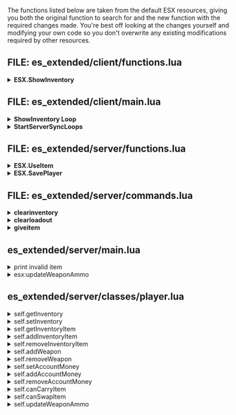 The functions listed below are taken from the default ESX resources, giving you both the original function to search for and the new function with the required changes made. You're best off looking at the changes yourself and modifying your own code so you don't overwrite any existing modifications required by other resources.

## FILE: es_extended/client/functions.lua
<details>
<summary><b>ESX.ShowInventory</b></summary>

<details>
<summary>Original</summary>

```lua
ESX.ShowInventory = function()
  local playerPed = PlayerPedId()
  local elements, currentWeight = {}, 0

  for k,v in pairs(ESX.PlayerData.accounts) do
    if v.money > 0 then
      local formattedMoney = _U('locale_currency', ESX.Math.GroupDigits(v.money))
      local canDrop = v.name ~= 'bank'

      table.insert(elements, {
        label = ('%s: <span style="color:green;">%s</span>'):format(v.label, formattedMoney),
        count = v.money,
        type = 'item_account',
        value = v.name,
        usable = false,
        rare = false,
        canRemove = canDrop
      })
    end
  end

  for k,v in ipairs(ESX.PlayerData.inventory) do
    if v.count > 0 then
      currentWeight = currentWeight + (v.weight * v.count)

      table.insert(elements, {
        label = ('%s x%s'):format(v.label, v.count),
        count = v.count,
        type = 'item_standard',
        value = v.name,
        usable = v.usable,
        rare = v.rare,
        canRemove = v.canRemove
      })
    end
  end

  for k,v in ipairs(Config.Weapons) do
    local weaponHash = GetHashKey(v.name)

    if HasPedGotWeapon(playerPed, weaponHash, false) then
      local ammo, label = GetAmmoInPedWeapon(playerPed, weaponHash)

      if v.ammo then
        label = ('%s - %s %s'):format(v.label, ammo, v.ammo.label)
      else
        label = v.label
      end

      table.insert(elements, {
        label = label,
        count = 1,
        type = 'item_weapon',
        value = v.name,
        usable = false,
        rare = false,
        ammo = ammo,
        canGiveAmmo = (v.ammo ~= nil),
        canRemove = true
      })
    end
  end

  ESX.UI.Menu.CloseAll()

  ESX.UI.Menu.Open('default', GetCurrentResourceName(), 'inventory', {
    title    = _U('inventory', currentWeight, ESX.PlayerData.maxWeight),
    align    = 'bottom-right',
    elements = elements
  }, function(data, menu)
    menu.close()
    local player, distance = ESX.Game.GetClosestPlayer()
    elements = {}

    if data.current.usable then
      table.insert(elements, {label = _U('use'), action = 'use', type = data.current.type, value = data.current.value})
    end

    if data.current.canRemove then
      if player ~= -1 and distance <= 3.0 then
        table.insert(elements, {label = _U('give'), action = 'give', type = data.current.type, value = data.current.value})
      end

      table.insert(elements, {label = _U('remove'), action = 'remove', type = data.current.type, value = data.current.value})
    end

    if data.current.type == 'item_weapon' and data.current.canGiveAmmo and data.current.ammo > 0 and player ~= -1 and distance <= 3.0 then
      table.insert(elements, {label = _U('giveammo'), action = 'give_ammo', type = data.current.type, value = data.current.value})
    end

    table.insert(elements, {label = _U('return'), action = 'return'})

    ESX.UI.Menu.Open('default', GetCurrentResourceName(), 'inventory_item', {
      title    = data.current.label,
      align    = 'bottom-right',
      elements = elements,
    }, function(data1, menu1)
      local item, type = data1.current.value, data1.current.type

      if data1.current.action == 'give' then
        local playersNearby = ESX.Game.GetPlayersInArea(GetEntityCoords(playerPed), 3.0)

        if #playersNearby > 0 then
          local players = {}
          elements = {}

          for k,playerNearby in ipairs(playersNearby) do
            players[GetPlayerServerId(playerNearby)] = true
          end

          ESX.TriggerServerCallback('esx:getPlayerNames', function(returnedPlayers)
            for playerId,playerName in pairs(returnedPlayers) do
              table.insert(elements, {
                label = playerName,
                playerId = playerId
              })
            end

            ESX.UI.Menu.Open('default', GetCurrentResourceName(), 'give_item_to', {
              title    = _U('give_to'),
              align    = 'bottom-right',
              elements = elements
            }, function(data2, menu2)
              local selectedPlayer, selectedPlayerId = GetPlayerFromServerId(data2.current.playerId), data2.current.playerId
              playersNearby = ESX.Game.GetPlayersInArea(GetEntityCoords(playerPed), 3.0)
              playersNearby = ESX.Table.Set(playersNearby)

              if playersNearby[selectedPlayer] then
                local selectedPlayerPed = GetPlayerPed(selectedPlayer)

                if IsPedOnFoot(selectedPlayerPed) and not IsPedFalling(selectedPlayerPed) then
                  if type == 'item_weapon' then
                    TriggerServerEvent('esx:giveInventoryItem', selectedPlayerId, type, item, nil)
                    menu2.close()
                    menu1.close()
                  else
                    ESX.UI.Menu.Open('dialog', GetCurrentResourceName(), 'inventory_item_count_give', {
                      title = _U('amount')
                    }, function(data3, menu3)
                      local quantity = tonumber(data3.value)

                      if quantity and quantity > 0 and data.current.count >= quantity then
                        TriggerServerEvent('esx:giveInventoryItem', selectedPlayerId, type, item, quantity)
                        menu3.close()
                        menu2.close()
                        menu1.close()
                      else
                        ESX.ShowNotification(_U('amount_invalid'))
                      end
                    end, function(data3, menu3)
                      menu3.close()
                    end)
                  end
                else
                  ESX.ShowNotification(_U('in_vehicle'))
                end
              else
                ESX.ShowNotification(_U('players_nearby'))
                menu2.close()
              end
            end, function(data2, menu2)
              menu2.close()
            end)
          end, players)
        else
          ESX.ShowNotification(_U('players_nearby'))
        end
      elseif data1.current.action == 'remove' then
        if IsPedOnFoot(playerPed) and not IsPedFalling(playerPed) then
          local dict, anim = 'weapons@first_person@aim_rng@generic@projectile@sticky_bomb@', 'plant_floor'
          ESX.Streaming.RequestAnimDict(dict)

          if type == 'item_weapon' then
            menu1.close()
            TaskPlayAnim(playerPed, dict, anim, 8.0, 1.0, 1000, 16, 0.0, false, false, false)
            Citizen.Wait(1000)
            TriggerServerEvent('esx:removeInventoryItem', type, item)
          else
            ESX.UI.Menu.Open('dialog', GetCurrentResourceName(), 'inventory_item_count_remove', {
              title = _U('amount')
            }, function(data2, menu2)
              local quantity = tonumber(data2.value)

              if quantity and quantity > 0 and data.current.count >= quantity then
                menu2.close()
                menu1.close()
                TaskPlayAnim(playerPed, dict, anim, 8.0, 1.0, 1000, 16, 0.0, false, false, false)
                Citizen.Wait(1000)
                TriggerServerEvent('esx:removeInventoryItem', type, item, quantity)
              else
                ESX.ShowNotification(_U('amount_invalid'))
              end
            end, function(data2, menu2)
              menu2.close()
            end)
          end
        end
      elseif data1.current.action == 'use' then
        TriggerServerEvent('esx:useItem', item)
      elseif data1.current.action == 'return' then
        ESX.UI.Menu.CloseAll()
        ESX.ShowInventory()
      elseif data1.current.action == 'give_ammo' then
        local closestPlayer, closestDistance = ESX.Game.GetClosestPlayer()
        local closestPed = GetPlayerPed(closestPlayer)
        local pedAmmo = GetAmmoInPedWeapon(playerPed, GetHashKey(item))

        if IsPedOnFoot(closestPed) and not IsPedFalling(closestPed) then
          if closestPlayer ~= -1 and closestDistance < 3.0 then
            if pedAmmo > 0 then
              ESX.UI.Menu.Open('dialog', GetCurrentResourceName(), 'inventory_item_count_give', {
                title = _U('amountammo')
              }, function(data2, menu2)
                local quantity = tonumber(data2.value)

                if quantity and quantity > 0 then
                  if pedAmmo >= quantity then
                    TriggerServerEvent('esx:giveInventoryItem', GetPlayerServerId(closestPlayer), 'item_ammo', item, quantity)
                    menu2.close()
                    menu1.close()
                  else
                    ESX.ShowNotification(_U('noammo'))
                  end
                else
                  ESX.ShowNotification(_U('amount_invalid'))
                end
              end, function(data2, menu2)
                menu2.close()
              end)
            else
              ESX.ShowNotification(_U('noammo'))
            end
          else
            ESX.ShowNotification(_U('players_nearby'))
          end
        else
          ESX.ShowNotification(_U('in_vehicle'))
        end
      end
    end, function(data1, menu1)
      ESX.UI.Menu.CloseAll()
      ESX.ShowInventory()
    end)
  end, function(data, menu)
    menu.close()
  end)
end
```

</details>
<details>
<summary>Modified</summary>

```lua
ESX.ShowInventory = function()
  exports["mf-inventory"]:openInventory()
end
```

</details>
</details>

## FILE: es_extended/client/main.lua
<details><summary><b>ShowInventory Loop</b></summary>

> NOTE: YOU MUST HAVE THIS LOOP WITHIN THE FILE
```lua
Citizen.CreateThread(function()
	while true do
		Citizen.Wait(0)

		if IsControlJustReleased(0, 289) then
			if IsInputDisabled(0) and not isDead and not ESX.UI.Menu.IsOpen('default', 'es_extended', 'inventory') then
				ESX.ShowInventory()
			end
		end
	end
end)
```
</details></details>
<details>
<summary><b>StartServerSyncLoops</b></summary>

<details>
<summary>Original</summary>

```lua
function StartServerSyncLoops()
  -- keep track of ammo
  Citizen.CreateThread(function()
    while true do
      Citizen.Wait(0)

      if isDead then
        Citizen.Wait(500)
      else
        local playerPed = PlayerPedId()

        if IsPedShooting(playerPed) then
          local _,weaponHash = GetCurrentPedWeapon(playerPed, true)
          local weapon = ESX.GetWeaponFromHash(weaponHash)

          if weapon then
            local ammoCount = GetAmmoInPedWeapon(playerPed, weaponHash)
            TriggerServerEvent('esx:updateWeaponAmmo', weapon.name, ammoCount)
          end
        end
      end
    end
  end)

  -- sync current player coords with server
  Citizen.CreateThread(function()
    local previousCoords = vector3(ESX.PlayerData.coords.x, ESX.PlayerData.coords.y, ESX.PlayerData.coords.z)

    while true do
      Citizen.Wait(1000)
      local playerPed = PlayerPedId()

      if DoesEntityExist(playerPed) then
        local playerCoords = GetEntityCoords(playerPed)
        local distance = #(playerCoords - previousCoords)

        if distance > 1 then
          previousCoords = playerCoords
          local playerHeading = ESX.Math.Round(GetEntityHeading(playerPed), 1)
          local formattedCoords = {x = ESX.Math.Round(playerCoords.x, 1), y = ESX.Math.Round(playerCoords.y, 1), z = ESX.Math.Round(playerCoords.z, 1), heading = playerHeading}
          TriggerServerEvent('esx:updateCoords', formattedCoords)
        end
      end
    end
  end)
end
```

</details>
<details>
<summary>Modified</summary>

```lua
function StartServerSyncLoops()
  -- keep track of ammo
  Citizen.CreateThread(function()
    while true do
      Citizen.Wait(0)

      if isDead then
        Citizen.Wait(500)
      else
        local playerPed = PlayerPedId()

        if IsPedShooting(playerPed) then
          local _,weaponHash = GetCurrentPedWeapon(playerPed, true)
          local weapon = ESX.GetWeaponFromHash(weaponHash)

          if weapon then
            local ammoCount = GetAmmoInPedWeapon(playerPed, weaponHash)
            local removeWeapon = false

            if ammoCount <= 0 then
              local damageType = GetWeaponDamageType(weaponHash)

              if damageType == 1
              or damageType == 5
              or damageType == 6
              or damageType == 12
              or damageType == 13
              then                
                Wait(1000)

                if not HasPedGotWeapon(playerPed, weaponHash, false) then
                  removeWeapon = true
                end
              end
            end

            TriggerServerEvent('esx:updateWeaponAmmo', weapon.name, ammoCount, removeWeapon)
          end
        end
      end
    end
  end)

  -- sync current player coords with server
  Citizen.CreateThread(function()
    local previousCoords = vector3(ESX.PlayerData.coords.x, ESX.PlayerData.coords.y, ESX.PlayerData.coords.z)

    while true do
      Citizen.Wait(1000)
      local playerPed = PlayerPedId()

      if DoesEntityExist(playerPed) then
        local playerCoords = GetEntityCoords(playerPed)
        local distance = #(playerCoords - previousCoords)

        if distance > 1 then
          previousCoords = playerCoords
          local playerHeading = ESX.Math.Round(GetEntityHeading(playerPed), 1)
          local formattedCoords = {x = ESX.Math.Round(playerCoords.x, 1), y = ESX.Math.Round(playerCoords.y, 1), z = ESX.Math.Round(playerCoords.z, 1), heading = playerHeading}
          TriggerServerEvent('esx:updateCoords', formattedCoords)
        end
      end
    end
  end)
end
```

</details>
</details>

## FILE: es_extended/server/functions.lua
<details>
<summary><b>ESX.UseItem</b></summary>

<details>
<summary>Original</summary>

```lua
ESX.UseItem = function(source, item)
  ESX.UsableItemsCallbacks[item](source, item)
end
```

</details><details>
<summary>Modified</summary>

```lua
ESX.UseItem = function(source, item, remove, ...)
  if ESX.UsableItemsCallbacks[item] then
    ESX.UsableItemsCallbacks[item](source,remove,...)
  end
end
```

</details>
</details>

<details>
<summary><b>ESX.SavePlayer</b></summary>

<details>
<summary>Original</summary>

```lua
ESX.SavePlayer = function(xPlayer, cb)
  local asyncTasks = {}

  table.insert(asyncTasks, function(cb2)
    MySQL.Async.execute('UPDATE users SET accounts = @accounts, job = @job, job_grade = @job_grade, `group` = @group, loadout = @loadout, position = @position, inventory = @inventory WHERE identifier = @identifier', {
      ['@accounts'] = json.encode(xPlayer.getAccounts(true)),
      ['@job'] = xPlayer.job.name,
      ['@job_grade'] = xPlayer.job.grade,
      ['@group'] = xPlayer.getGroup(),
      ['@loadout'] = json.encode(xPlayer.getLoadout(true)),
      ['@position'] = json.encode(xPlayer.getCoords()),
      ['@identifier'] = xPlayer.getIdentifier(),
      ['@inventory'] = json.encode(xPlayer.getInventory(true))
    }, function(rowsChanged)
      cb2()
    end)
  end)

  Async.parallel(asyncTasks, function(results)
    print(('[es_extended] [^2INFO^7] Saved player "%s^7"'):format(xPlayer.getName()))

    if cb then
      cb()
    end
  end)
end
```

</details><details>
<summary>Modified</summary>

```lua
ESX.SavePlayer = function(xPlayer, cb)
  local asyncTasks = {}

  table.insert(asyncTasks, function(cb2)
    MySQL.Async.execute('UPDATE users SET accounts = @accounts, job = @job, job_grade = @job_grade, `group` = @group, loadout = @loadout, position = @position, inventory = @inventory WHERE identifier = @identifier', {
      ['@accounts'] = json.encode(xPlayer.getAccounts(true)),
      ['@job'] = xPlayer.job.name,
      ['@job_grade'] = xPlayer.job.grade,
      ['@group'] = xPlayer.getGroup(),
      ['@loadout'] = json.encode(xPlayer.getLoadout(true)),
      ['@position'] = json.encode(xPlayer.getCoords()),
      ['@identifier'] = xPlayer.getIdentifier(),
      ['@inventory'] = json.encode(xPlayer.getInventory(true))
    }, function(rowsChanged)
      cb2()
    end)
    
    exports["mf-inventory"]:saveInventory(xPlayer.getIdentifier())
  end)

  Async.parallel(asyncTasks, function(results)
    print(('[es_extended] [^2INFO^7] Saved player "%s^7"'):format(xPlayer.getName()))

    if cb then
      cb()
    end
  end)
end
```

</details>
</details>

## FILE: es_extended/server/commands.lua
<details>
<summary><b>clearinventory</b></summary>

<details>
<summary>Original</summary>

```lua
ESX.RegisterCommand('clearinventory', 'admin', function(xPlayer, args, showError)
  for k,v in ipairs(args.playerId.inventory) do
    if v.count > 0 then
      args.playerId.setInventoryItem(v.name, 0)
    end
  end
end, true, {help = _U('command_clearinventory'), validate = true, arguments = {
  {name = 'playerId', help = _U('commandgeneric_playerid'), type = 'player'}
}})
```

</details>

<details>
<summary>Modified</summary>

```lua

ESX.RegisterCommand('clearinventory', 'admin', function(xPlayer, args, showError)
  exports["mf-inventory"]:clearInventory(args.playerId.identifier)
end, true, {help = _U('command_clearinventory'), validate = true, arguments = {
  {name = 'playerId', help = _U('commandgeneric_playerid'), type = 'player'}
}})
```

</details>
</details>

<details>
<summary><b>clearloadout</b></summary>

<details>
<summary>Original</summary>

```lua
ESX.RegisterCommand('clearloadout', 'admin', function(xPlayer, args, showError)
  for k,v in ipairs(args.playerId.loadout) do
    args.playerId.removeWeapon(v.name)
  end
end, true, {help = _U('command_clearloadout'), validate = true, arguments = {
  {name = 'playerId', help = _U('commandgeneric_playerid'), type = 'player'}
}})
```

</details>

<details>
<summary>Modified</summary>

```lua
ESX.RegisterCommand('clearloadout', 'admin', function(xPlayer, args, showError)
  for k,v in ipairs(args.playerId.loadout) do
    args.playerId.removeWeapon(v.name,v.ammo,true)
  end

  exports["mf-inventory"]:clearLoadout(args.playerId.identifier)
end, true, {help = _U('command_clearloadout'), validate = true, arguments = {
  {name = 'playerId', help = _U('commandgeneric_playerid'), type = 'player'}
}})
```

</details>
</details>

<details>
<summary><b>giveitem</b></summary>

<details>
<summary>Original</summary>

```lua
ESX.RegisterCommand('giveitem', 'admin', function(xPlayer, args, showError)
  args.playerId.addInventoryItem(args.item, args.count)
end, true, {help = _U('command_giveitem'), validate = true, arguments = {
  {name = 'playerId', help = _U('commandgeneric_playerid'), type = 'player'},
  {name = 'item', help = _U('command_giveitem_item'), type = 'item'},
  {name = 'count', help = _U('command_giveitem_count'), type = 'number'}
}})
```

</details>

<details>
<summary>Modified</summary>

```lua
ESX.RegisterCommand('giveitem', 'admin', function(xPlayer, args, showError)
  local item = args.item:lower()
  for i=1,#Config.Weapons do
    if Config.Weapons[i].name:lower() == item then
      return
    end
  end

  args.playerId.addInventoryItem(args.item, args.count)
end, true, {help = _U('command_giveitem'), validate = true, arguments = {
  {name = 'playerId', help = _U('commandgeneric_playerid'), type = 'player'},
  {name = 'item', help = _U('command_giveitem_item'), type = 'item'},
  {name = 'count', help = _U('command_giveitem_count'), type = 'number'}
}})
```

</details>
</details>

## es_extended/server/main.lua
<details>
<summary>print invalid item</summary>

<details>
<summary>Original</summary>

```lua
print(('[es_extended] [^3WARNING^7] Ignoring invalid item "%s" for "%s"'):format(name, identifier))
```

</details>

<details>
<summary>Modified</summary>

```lua
-- print(('[es_extended] [^3WARNING^7] Ignoring invalid item "%s" for "%s"'):format(name, identifier))
```

</details>
</details>

<details>
<summary>esx:updateWeaponAmmo</summary>

<details>
<summary>Original</summary>

```lua
RegisterNetEvent('esx:updateWeaponAmmo')
AddEventHandler('esx:updateWeaponAmmo', function(weaponName, ammoCount)
  local xPlayer = ESX.GetPlayerFromId(source)

  if xPlayer then
    xPlayer.updateWeaponAmmo(weaponName, ammoCount)
  end
end)
```

</details>

<details>
<summary>Modified</summary>

```lua
RegisterNetEvent('esx:updateWeaponAmmo')
AddEventHandler('esx:updateWeaponAmmo', function(weaponName, ammoCount, removeWeapon)
  local xPlayer = ESX.GetPlayerFromId(source)

  if xPlayer then
    xPlayer.updateWeaponAmmo(weaponName, ammoCount, removeWeapon)
  end
end)
```

</details>
</details>

## es_extended/server/classes/player.lua
<details><summary>self.getInventory</summary>
<details><summary>Original</summary>

```lua
self.getInventory = function(minimal)
  if minimal then
    local items = {}

    for k,v in ipairs(self.inventory) do
      if v.count > 0 then
        items[v.name] = v.count
      end
    end

    return items
  else
    return self.inventory
  end
end
```

</details><details><summary>Modified</summary>

```lua
-- Reverted to original after recent changes.
```

</details></details>
<details><summary>self.setInventory</summary>
<details><summary>Original</summary>

```lua
-- Original does not exist. Add this function.
```

</details><details><summary>Modified</summary>

```lua
self.setInventory = function(inv)
  self.inventory = inv
end
```

</details></details>
<details><summary>self.getInventoryItem</summary>
<details><summary>Original</summary>

```lua
self.getInventoryItem = function(name)
  for k,v in ipairs(self.inventory) do
    if v.name == name then
      return v
    end
  end

  return
end
```

</details><details><summary>Modified</summary>

```lua
self.getInventoryItem = function(name, count, ...)
  return exports["mf-inventory"]:getInventoryItem(self.identifier, name, count, ...)
end
```

</details></details>
<details><summary>self.addInventoryItem</summary>
<details><summary>Original</summary>

```lua
self.addInventoryItem = function(name, count)
  local item = self.getInventoryItem(name)

  if item then
    count = ESX.Math.Round(count)
    item.count = item.count + count
    self.weight = self.weight + (item.weight * count)

    TriggerEvent('esx:onAddInventoryItem', self.source, item.name, item.count)
    self.triggerEvent('esx:addInventoryItem', item.name, item.count)
  end
end
```

</details><details><summary>Modified</summary>

```lua
self.addInventoryItem = function(name, count, quality, ...)
  return exports["mf-inventory"]:addInventoryItem(self.identifier, name, count, self.source, quality, ...)
end
```

</details></details>
<details><summary>self.removeInventoryItem</summary>
<details><summary>Original</summary>

```lua
self.removeInventoryItem = function(name, count)
  local item = self.getInventoryItem(name)

  if item then
    count = ESX.Math.Round(count)
    local newCount = item.count - count

    if newCount >= 0 then
      item.count = newCount
      self.weight = self.weight - (item.weight * count)

      TriggerEvent('esx:onRemoveInventoryItem', self.source, item.name, item.count)
      self.triggerEvent('esx:removeInventoryItem', item.name, item.count)
    end
  end
end
```

</details><details><summary>Modified</summary>

```lua
self.removeInventoryItem = function(name, count, ...)
  return exports["mf-inventory"]:removeInventoryItem(self.identifier, name, count, self.source, ...)
end
```

</details></details>
<details><summary>self.addWeapon</summary>
<details><summary>Original</summary>

```lua
self.addWeapon = function(weaponName, ammo)
  if not self.hasWeapon(weaponName) then
    local weaponLabel = ESX.GetWeaponLabel(weaponName)

    table.insert(self.loadout, {
      name = weaponName,
      ammo = ammo,
      label = weaponLabel,
      components = {},
      tintIndex = 0
    })

    self.triggerEvent('esx:addWeapon', weaponName, ammo)
    self.triggerEvent('esx:addInventoryItem', weaponLabel, false, true)
  end
end
```

</details><details><summary>Modified</summary>

```lua
self.addWeapon = function(weaponName, ammo, ignoreInventory)
  if not self.hasWeapon(weaponName) then
    local weaponLabel = ESX.GetWeaponLabel(weaponName)

    table.insert(self.loadout, {
      name = weaponName,
      ammo = ammo,
      label = weaponLabel,
      components = {},
      tintIndex = 0
    })

    self.triggerEvent('esx:addWeapon', weaponName, ammo)
    self.triggerEvent('esx:addInventoryItem', weaponLabel, false, true)

    if not ignoreInventory then
      exports["mf-inventory"]:addInventoryItem(self.identifier,weaponName,1,self.source)
    end
  end
end
```

</details></details>
<details><summary>self.removeWeapon</summary>
<details><summary>Original</summary>

```lua
self.removeWeapon = function(weaponName)
  local weaponLabel

  for k,v in ipairs(self.loadout) do
    if v.name == weaponName then
      weaponLabel = v.label

      for k2,v2 in ipairs(v.components) do
        self.removeWeaponComponent(weaponName, v2)
      end

      table.remove(self.loadout, k)
      break
    end
  end

  if weaponLabel then
    self.triggerEvent('esx:removeWeapon', weaponName)
    self.triggerEvent('esx:removeInventoryItem', weaponLabel, false, true)
  end
end
```

</details><details><summary>Modified</summary>

```lua
self.removeWeapon = function(weaponName, ammo, ignoreInventory)
  local weaponLabel

  for k,v in ipairs(self.loadout) do
    if v.name == weaponName then
      weaponLabel = v.label

      for k2,v2 in ipairs(v.components) do
        self.removeWeaponComponent(weaponName, v2)
      end

      table.remove(self.loadout, k)
      break
    end
  end

  if weaponLabel then
    self.triggerEvent('esx:removeWeapon', weaponName, ammo)
    self.triggerEvent('esx:removeInventoryItem', weaponLabel, false, true)

    if not ignoreInventory then
      exports["mf-inventory"]:removeInventoryItem(self.identifier,weaponName,1,self.source)
    end
  end
end
```

</details></details>
<details><summary>self.setAccountMoney</summary>
<details><summary>Original</summary>

```lua
self.setAccountMoney = function(accountName, money)
  if money >= 0 then
    local account = self.getAccount(accountName)

    if account then
      local prevMoney = account.money
      local newMoney = ESX.Math.Round(money)
      account.money = newMoney

      self.triggerEvent('esx:setAccountMoney', account)
    end
  end
end
```

</details><details><summary>Modified</summary>

```lua
self.setAccountMoney = function(accountName, money)
  if money >= 0 then
    local account = self.getAccount(accountName)

    if account then
      local prevMoney = account.money
      local newMoney = ESX.Math.Round(money)
      account.money = newMoney

      self.triggerEvent('esx:setAccountMoney', account)

      exports["mf-inventory"]:setAccountMoney(self.source,self.identifier,accountName,account.money)
    end
  end
end
```

</details></details>
<details><summary>self.addAccountMoney</summary>
<details><summary>Original</summary>

```lua
self.addAccountMoney = function(accountName, money)
  if money > 0 then
    local account = self.getAccount(accountName)

    if account then
      local newMoney = account.money + ESX.Math.Round(money)
      account.money = newMoney

      self.triggerEvent('esx:setAccountMoney', account)
    end
  end
end
```

</details><details><summary>Modified</summary>

```lua  
self.addAccountMoney = function(accountName, money, ignoreInventory)
  if money > 0 then
    local account = self.getAccount(accountName)

    if account then
      local newMoney = account.money + ESX.Math.Round(money)
      account.money = newMoney

      self.triggerEvent('esx:setAccountMoney', account)

      if not ignoreInventory then
        exports["mf-inventory"]:setAccountMoney(self.source,self.identifier,accountName,account.money)
      end
    end
  end
end
```

</details></details>
<details><summary>self.removeAccountMoney</summary>
<details><summary>Original</summary>

```lua
self.removeAccountMoney = function(accountName, money)
  if money > 0 then
    local account = self.getAccount(accountName)

    if account then
      local newMoney = account.money - ESX.Math.Round(money)
      account.money = newMoney

      self.triggerEvent('esx:setAccountMoney', account)
    end
  end
end
```

</details><details><summary>Modified</summary>

```lua
self.removeAccountMoney = function(accountName, money, ignoreInventory)
  if money > 0 then
    local account = self.getAccount(accountName)

    if account then
      local newMoney = account.money - ESX.Math.Round(money)
      account.money = newMoney

      self.triggerEvent('esx:setAccountMoney', account)

      if not ignoreInventory then
        exports["mf-inventory"]:setAccountMoney(self.source,self.identifier,accountName,account.money)
      end
    end
  end
end
```

</details></details>
<details><summary>self.canCarryItem</summary>
<details><summary>Original</summary>

```lua
self.canCarryItem = function(name, count)
	local currentWeight, itemWeight = self.weight, ESX.Items[name].weight
	local newWeight = currentWeight + (itemWeight * count)

	return newWeight <= self.maxWeight
end
```

</details><details><summary>Modified</summary>

```lua
self.canCarryItem = function(...)
  return exports['mf-inventory']:canCarry(self.identifier,...)
end
```

</details></details>
<details><summary>self.canSwapItem</summary>
<details><summary>Original</summary>

```lua
self.canSwapItem = function(firstItem, firstItemCount, testItem, testItemCount)
  local firstItemObject = self.getInventoryItem(firstItem)
  local testItemObject = self.getInventoryItem(testItem)

  if firstItemObject.count >= firstItemCount then
    local weightWithoutFirstItem = ESX.Math.Round(self.weight - (firstItemObject.weight * firstItemCount))
    local weightWithTestItem = ESX.Math.Round(weightWithoutFirstItem + (testItemObject.weight * testItemCount))

    return weightWithTestItem <= self.maxWeight
  end

  return false
end
```

</details><details><summary>Modified</summary>

```lua
self.canSwapItem = function(...)
  return exports['mf-inventory']:canSwap(self.identifier,...)
end
```

</details></details>
<details><summary>self.updateWeaponAmmo</summary>
<details><summary>Original</summary>

```lua
self.updateWeaponAmmo = function(weaponName, ammoCount)
  local loadoutNum, weapon = self.getWeapon(weaponName)

  if weapon then
    if ammoCount < weapon.ammo then
      weapon.ammo = ammoCount
    end
  end
end
```

</details><details><summary>Modified</summary>

```lua
self.updateWeaponAmmo = function(weaponName, ammoCount, weaponRemoved)
  local loadoutNum, weapon = self.getWeapon(weaponName)

  if weapon then
    if weaponRemoved then
      self.removeWeapon(weaponName)
    elseif ammoCount < weapon.ammo then
      weapon.ammo = ammoCount
    end
  end
end
```

</details></details>
